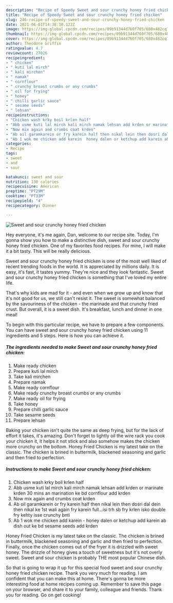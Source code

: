 ```yaml
---
description: "Recipe of Speedy Sweet and sour crunchy honey fried chicken"
title: "Recipe of Speedy Sweet and sour crunchy honey fried chicken"
slug: 246-recipe-of-speedy-sweet-and-sour-crunchy-honey-fried-chicken
date: 2021-06-01T14:38:10.122Z
image: https://img-global.cpcdn.com/recipes/09b91344d760f705/680x482cq70/sweet-and-sour-crunchy-honey-fried-chicken-recipe-main-photo.jpg
thumbnail: https://img-global.cpcdn.com/recipes/09b91344d760f705/680x482cq70/sweet-and-sour-crunchy-honey-fried-chicken-recipe-main-photo.jpg
cover: https://img-global.cpcdn.com/recipes/09b91344d760f705/680x482cq70/sweet-and-sour-crunchy-honey-fried-chicken-recipe-main-photo.jpg
author: Theodore Griffin
ratingvalue: 4.7
reviewcount: 27026
recipeingredient:
- " chicken"
- " kuti lal mirch"
- " kali mirchen"
- " namak"
- " cornflour"
- " crunchy broast crumbs or any crumbs"
- " oil for frying"
- " honey"
- " chilli garlic sauce"
- " sesame seeds"
- " lehsan"
recipeinstructions:
- "Chicken wash krky boil krlen half"
- "Abb usme kuti lal mirch kali mirch namak lehsan add krden or marinate krden 30 mins an marination ke bd cornflour add krden"
- "Now mix again and crumbs coat krden"
- "Ab oil garamkarein or fry karein half then nikal lein then dosri dal dein then nikal ke 1st wali again fry karein full...isi trh sb fry krlen isko double fry kehty isse crunchy bnti"
- "Ab 1 wok me chicken add karein  honey dalen or ketchup add karein ab dish out ke bd sesame seeds add krden"
categories:
- Recipe
tags:
- sweet
- and
- sour

katakunci: sweet and sour 
nutrition: 130 calories
recipecuisine: American
preptime: "PT29M"
cooktime: "PT33M"
recipeyield: "4"
recipecategory: Dinner

---
```



![Sweet and sour crunchy honey fried chicken](https://img-global.cpcdn.com/recipes/09b91344d760f705/680x482cq70/sweet-and-sour-crunchy-honey-fried-chicken-recipe-main-photo.jpg)

Hey everyone, it's me again, Dan, welcome to our recipe site. Today, I'm gonna show you how to make a distinctive dish, sweet and sour crunchy honey fried chicken. One of my favorites food recipes. For mine, I will make it a bit tasty. This will be really delicious.

Sweet and sour crunchy honey fried chicken is one of the most well liked of recent trending foods in the world. It is appreciated by millions daily. It is easy, it's fast, it tastes yummy. They're nice and they look fantastic. Sweet and sour crunchy honey fried chicken is something that I've loved my entire life.

That&#39;s why kids are mad for it - and even when we grow up and know that it&#39;s not good for us, we still can&#39;t resist it. The sweet is somewhat balanced by the savouriness of the chicken - the marinade and that crunchy fried crust. But overall, it is a sweet dish. It&#39;s breakfast, lunch and dinner in one meal!


To begin with this particular recipe, we have to prepare a few components. You can have sweet and sour crunchy honey fried chicken using 11 ingredients and 5 steps. Here is how you can achieve it.

<!--inarticleads1-->

##### The ingredients needed to make Sweet and sour crunchy honey fried chicken:

1. Make ready  chicken
1. Prepare  kuti lal mirch
1. Take  kali mirchen
1. Prepare  namak
1. Make ready  cornflour
1. Make ready  crunchy broast crumbs or any crumbs
1. Make ready  oil for frying
1. Take  honey
1. Prepare  chilli garlic sauce
1. Take  sesame seeds
1. Prepare  lehsan


Baking your chicken isn&#39;t quite the same as deep frying, but for the lack of effort it takes, it&#39;s amazing. Don&#39;t forget to lightly oil the wire rack you cook your chicken it, it helps it not stick and also somehow makes the chicken more crunchy on the bottom. Honey Fried Chicken is my latest take on the classic. The chicken is brined in buttermilk, blackened seasoning and garlic and then fried to perfection. 

<!--inarticleads2-->

##### Instructions to make Sweet and sour crunchy honey fried chicken:

1. Chicken wash krky boil krlen half
1. Abb usme kuti lal mirch kali mirch namak lehsan add krden or marinate krden 30 mins an marination ke bd cornflour add krden
1. Now mix again and crumbs coat krden
1. Ab oil garamkarein or fry karein half then nikal lein then dosri dal dein then nikal ke 1st wali again fry karein full...isi trh sb fry krlen isko double fry kehty isse crunchy bnti
1. Ab 1 wok me chicken add karein  - honey dalen or ketchup add karein ab dish out ke bd sesame seeds add krden


Honey Fried Chicken is my latest take on the classic. The chicken is brined in buttermilk, blackened seasoning and garlic and then fried to perfection. Finally, once the chicken comes out of the fryer it is drizzled with sweet honey. The drizzle of honey gives a touch of sweetness but it&#39;s not overly sweet. Sweet and sour chicken is probably THE most popular Chinese dish. 

So that is going to wrap it up for this special food sweet and sour crunchy honey fried chicken recipe. Thank you very much for reading. I am confident that you can make this at home. There's gonna be more interesting food at home recipes coming up. Remember to save this page on your browser, and share it to your family, colleague and friends. Thank you for reading. Go on get cooking!
